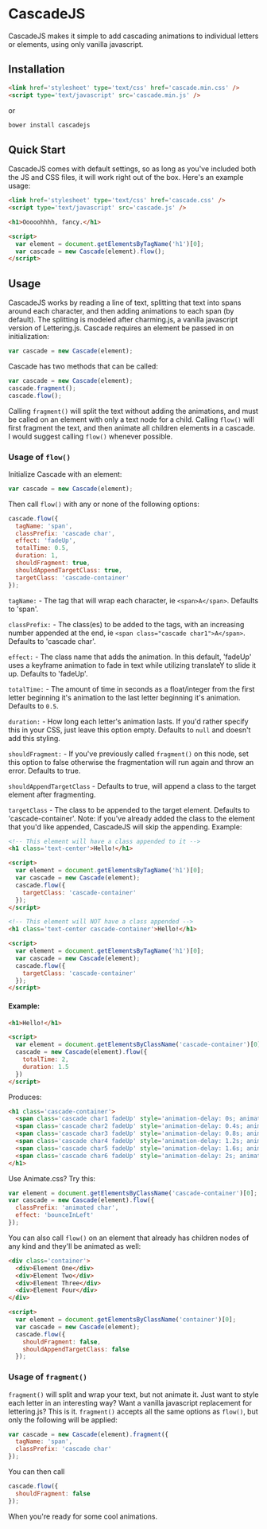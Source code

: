 # CascadeJS

CascadeJS makes it simple to add cascading animations to individual letters or elements, using only vanilla javascript.

## Installation

```html
<link href='stylesheet' type='text/css' href='cascade.min.css' />
<script type='text/javascript' src='cascade.min.js' />
```

or

```bash
bower install cascadejs
```

## Quick Start

CascadeJS comes with default settings, so as long as you've included both the JS and CSS files, it will work right out of the box. Here's an example usage:

```html
<link href='stylesheet' type='text/css' href='cascade.css' />
<script type='text/javascript' src='cascade.js' />

<h1>Ooooohhhh, fancy.</h1>

<script>
  var element = document.getElementsByTagName('h1')[0];
  var cascade = new Cascade(element).flow();
</script>
```

## Usage

CascadeJS works by reading a line of text, splitting that text into spans around each character, and then adding animations to each span (by default). The splitting is modeled after charming.js, a vanilla javascript version of Lettering.js. Cascade requires an element be passed in on initialization:

```javascript
var cascade = new Cascade(element);
```

Cascade has two methods that can be called:

```javascript
var cascade = new Cascade(element);
cascade.fragment();
cascade.flow();
```

Calling `fragment()` will split the text without adding the animations, and must be called on an element with only a text node for a child. Calling `flow()` will first fragment the text, and then animate all children elements in a cascade. I would suggest calling `flow()` whenever possible.

### Usage of `flow()`

Initialize Cascade with an element:

```javascript
var cascade = new Cascade(element);
```

Then call `flow()` with any or none of the following options:

```javascript
cascade.flow({
  tagName: 'span',
  classPrefix: 'cascade char',
  effect: 'fadeUp',
  totalTime: 0.5,
  duration: 1,
  shouldFragment: true,
  shouldAppendTargetClass: true,
  targetClass: 'cascade-container'
});
```

`tagName:` - The tag that will wrap each character, ie `<span>A</span>`. Defaults to 'span'.

`classPrefix:` - The class(es) to be added to the tags, with an increasing number appended at the end, ie `<span class="cascade char1">A</span>`. Defaults to 'cascade char'.

`effect:` - The class name that adds the animation. In this default, 'fadeUp' uses a keyframe animation to fade in text while utilizing translateY to slide it up. Defaults to 'fadeUp'.

`totalTime:` - The amount of time in seconds as a float/integer from the first letter beginning it's animation to the last letter beginning it's animation. Defaults to `0.5`.

`duration:` - How long each letter's animation lasts. If you'd rather specify this in your CSS, just leave this option empty. Defaults to `null` and doesn't add this styling.

`shouldFragment:` - If you've previously called `fragment()` on this node, set this option to false otherwise the fragmentation will run again and throw an error. Defaults to true.

`shouldAppendTargetClass` - Defaults to true, will append a class to the target element after fragmenting.

`targetClass` - The class to be appended to the target element. Defaults to 'cascade-container'. Note: if you've already added the class to the element that you'd like appended, CascadeJS will skip the appending. Example:

```html
<!-- This element will have a class appended to it -->
<h1 class='text-center'>Hello!</h1>

<script>
  var element = document.getElementsByTagName('h1')[0];
  var cascade = new Cascade(element);
  cascade.flow({
    targetClass: 'cascade-container'
  });
</script>

<!-- This element will NOT have a class appended -->
<h1 class='text-center cascade-container'>Hello!</h1>

<script>
  var element = document.getElementsByTagName('h1')[0];
  var cascade = new Cascade(element);
  cascade.flow({
    targetClass: 'cascade-container'
  });
</script>
```

#### Example:

```html
<h1>Hello!</h1>

<script>
  var element = document.getElementsByClassName('cascade-container')[0];
  cascade = new Cascade(element).flow({
    totalTime: 2,
    duration: 1.5
  })
</script>
```

Produces:

```html
<h1 class='cascade-container'>
  <span class='cascade char1 fadeUp' style='animation-delay: 0s; animation-duration: 1.5s;'>H</span>
  <span class='cascade char2 fadeUp' style='animation-delay: 0.4s; animation-duration: 1.5s;'>e</span>
  <span class='cascade char3 fadeUp' style='animation-delay: 0.8s; animation-duration: 1.5s;'>l</span>
  <span class='cascade char4 fadeUp' style='animation-delay: 1.2s; animation-duration: 1.5s;'>l</span>
  <span class='cascade char5 fadeUp' style='animation-delay: 1.6s; animation-duration: 1.5s;'>o</span>
  <span class='cascade char6 fadeUp' style='animation-delay: 2s; animation-duration: 1.5s;'>!</span>
</h1>
```

Use Animate.css? Try this:

```javascript
var element = document.getElementsByClassName('cascade-container')[0];
var cascade = new Cascade(element).flow({
  classPrefix: 'animated char',
  effect: 'bounceInLeft'
});
```

You can also call `flow()` on an element that already has children nodes of any kind and they'll be animated as well:

```html
<div class='container'>
  <div>Element One</div>
  <div>Element Two</div>
  <div>Element Three</div>
  <div>Element Four</div>
</div>

<script>
  var element = document.getElementsByClassName('container')[0];
  var cascade = new Cascade(element);
  cascade.flow({
    shouldFragment: false,
    shouldAppendTargetClass: false
  });
```

### Usage of `fragment()`

`fragment()` will split and wrap your text, but not animate it. Just want to style each letter in an interesting way? Want a vanilla javascript replacement for lettering.js? This is it. `fragment()` accepts all the same options as `flow()`, but only the following will be applied:

```javascript
var cascade = new Cascade(element).fragment({
  tagName: 'span',
  classPrefix: 'cascade char'
});
```

You can then call

```javascript
cascade.flow({
  shouldFragment: false
});
```

When you're ready for some cool animations.
